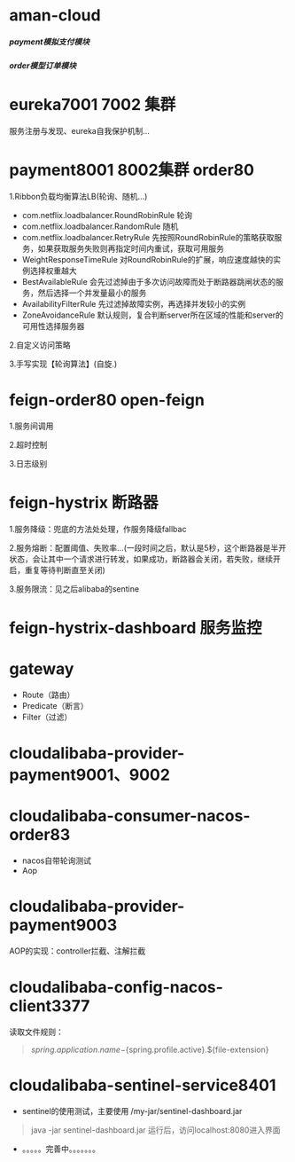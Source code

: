 # aman-cloud

##### payment模拟支付模块
##### order模型订单模块

# eureka7001 7002 集群
服务注册与发现、eureka自我保护机制...

# payment8001 8002集群 order80
1.Ribbon负载均衡算法LB(轮询、随机...)
 - com.netflix.loadbalancer.RoundRobinRule 轮询
 - com.netflix.loadbalancer.RandomRule 随机
 - com.netflix.loadbalancer.RetryRule 先按照RoundRobinRule的策略获取服务，如果获取服务失败则再指定时间内重试，获取可用服务
 - WeightResponseTimeRule 对RoundRobinRule的扩展，响应速度越快的实例选择权重越大
 - BestAvailableRule 会先过滤掉由于多次访问故障而处于断路器跳闸状态的服务，然后选择一个并发量最小的服务
 - AvailabilityFilterRule 先过滤掉故障实例，再选择并发较小的实例
 - ZoneAvoidanceRule 默认规则，复合判断server所在区域的性能和server的可用性选择服务器

2.自定义访问策略

3.手写实现【轮询算法】(自旋.)


# feign-order80 open-feign
1.服务间调用

2.超时控制

3.日志级别
# feign-hystrix 断路器

1.服务降级：兜底的方法处处理，作服务降级fallbac

2.服务熔断：配置阈值、失败率...(一段时间之后，默认是5秒，这个断路器是半开状态，会让其中一个请求进行转发，如果成功，断路器会关闭，若失败，继续开启，重复等待判断直至关闭)

3.服务限流：见之后alibaba的sentine


# feign-hystrix-dashboard 服务监控

# gateway 
* Route（路由）
* Predicate（断言）
* Filter（过滤）


# cloudalibaba-provider-payment9001、9002
# cloudalibaba-consumer-nacos-order83
* nacos自带轮询测试
* Aop

# cloudalibaba-provider-payment9003
AOP的实现：controller拦截、注解拦截

# cloudalibaba-config-nacos-client3377
读取文件规则：
> ${spring.application.name}-${spring.profile.active}.${file-extension}

# cloudalibaba-sentinel-service8401
* sentinel的使用测试，主要使用 /my-jar/sentinel-dashboard.jar
> java -jar sentinel-dashboard.jar 
>  运行后，访问localhost:8080进入界面

* 。。。。。完善中。。。。。。。
